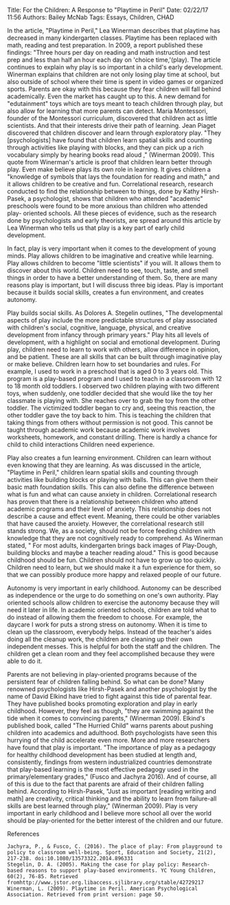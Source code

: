 Title: For the Children: A Response to "Playtime in Peril"
Date: 02/22/17 11:56
Authors: Bailey McNab
Tags: Essays, Children, CHAD

  In the article, "Playtime in Peril," Lea Winerman describes that playtime has decreased in many kindergarten classes. Playtime has been replaced with math, reading and test preparation. In 2009, a report published these findings: "Three hours per day on reading and math instruction and test prep and less than half an hour each day on 'choice time,'(play). The article continues to explain why play is so important in a child's early development. Winerman explains that children are not only losing play time at school, but also outside of school where their time is spent in video games or organized sports. Parents are okay with this because they fear children will fall behind academically. Even the market has caught up to this. A new demand for "edutainment" toys which are toys meant to teach children through play, but also allow for learning that more parents can detect. Maria Montessori, founder of the Montessori curriculum, discovered that children act as little scientists. And that their interests drive their path of learning. Jean Piaget discovered that children discover and learn through exploratory play. "They [psychologists] have found that children learn spatial skills and counting through activities like playing with blocks, and they can pick up a rich vocabulary simply by hearing books read aloud ," (Winerman 2009). This quote from Winerman's article is proof that children learn better through play. Even make believe plays its own role in learning. It gives children a "knowledge of symbols that lays the foundation for reading and math," and it allows children to be creative and fun. Correlational research, research conducted to find the relationship between to things, done by Kathy Hirsh-Pasek, a psychologist, shows that children who attended "academic" preschools were found to be more anxious than children who attended play- oriented schools. All these pieces of evidence, such as the research done by psychologists and early theorists, are spread around this article by Lea Winerman who tells us that play is a key part of early child development.

  In fact, play is very important when it comes to the development of young minds. Play allows children to be imaginative and creative while learning. Play allows children to become "little scientists" if you will. It allows them to discover about this world. Children need to see, touch, taste, and smell things in order to have a better understanding of them. So, there are many reasons play is important, but I will discuss three big ideas. Play is important because it builds social skills, creates a fun environment, and creates autonomy.

  Play builds social skills. As Dolores A. Stegelin outlines, "The developmental aspects of play include the more predictable structures of play associated with children's social, cognitive, language, physical, and creative development from infancy through primary years." Play hits all levels of development, with a highlight on social and emotional development. During play, children need to learn to work with others, allow difference in opinion, and be patient. These are all skills that can be built through imaginative play or make believe. Children learn how to set boundaries and rules. For example, I used to work in a preschool that is aged 0 to 3 years old. This program is a play-based program and I used to teach in a classroom with 12 to 18 month old toddlers. I observed two children playing with two different toys, when suddenly, one toddler decided that she would like the toy her classmate is playing with. She reaches over to grab the toy from the other toddler. The victimized toddler began to cry and, seeing this reaction, the other toddler gave the toy back to him. This is teaching the children that taking things from others without permission is not good. This cannot be taught through academic work because academic work involves worksheets, homework, and constant drilling. There is hardly a chance for child to child interactions Children need experience.

  Play also creates a fun learning environment. Children can learn without even knowing that they are learning. As was discussed in the article, "Playtime in Peril," children learn spatial skills and counting through activities like building blocks or playing with balls. This can give them their basic math foundation skills. This can also define the difference between what is fun and what can cause anxiety in children. Correlational research has proven that there is a relationship between children who attend academic programs and their level of anxiety. This relationship does not describe a cause and effect event. Meaning, there could be other variables that have caused the anxiety. However, the correlational research still stands strong. We, as a society, should not be force feeding children with knowledge that they are not cognitively ready to comprehend. As Winerman stated, " For most adults, kindergarten brings back images of Play-Dough, building blocks and maybe a teacher reading aloud." This is good because childhood should be fun. Children should not have to grow up too quickly. Children need to learn, but we should make it a fun experience for them, so that we can possibly produce more happy and relaxed people of our future.

  Autonomy is very important in early childhood. Autonomy can be described as independence or the urge to do something on one's own authority. Play oriented schools allow children to exercise the autonomy because they will need it later in life. In academic oriented schools, children are told what to do instead of allowing them the freedom to choose. For example, the daycare I work for puts a strong stress on autonomy. When it is time to clean up the classroom, everybody helps. Instead of the teacher's aides doing all the cleanup work, the children are cleaning up their own independent messes. This is helpful for both the staff and the children. The children get a clean room and they feel accomplished because they were able to do it.

  Parents are not believing in play-oriented programs because of the persistent fear of children falling behind. So what can be done? Many renowned psychologists like Hirsh-Pasek and another psychologist by the name of David Elkind have tried to fight against this tide of parental fear. They have published books promoting exploration and play in early childhood. However, they feel as though, "they are swimming against the tide when it comes to convincing parents," (Winerman 2009). Elkind's published book, called "The Hurried Child" warns parents about pushing children into academics and adulthood. Both psychologists have seen this hurrying of the child accelerate even more. More and more researchers have found that play is important. "The importance of play as a pedagogy for healthy childhood development has been studied at length and, consistently, findings from western industrialized countries demonstrate that play-based learning is the most effective pedagogy used in the primary/elementary grades," (Fusco and Jachyra 2016). And of course, all of this is due to the fact that parents are afraid of their children falling behind. According to Hirsh-Pasek, "Just as important [reading writing and math] are creativity, critical thinking and the ability to learn from failure-all skills are best learned through play," (Winerman 2009). Play is very important in early childhood and I believe more school all over the world should be play-oriented for the better interest of the children and our future.

  References
    
    Jachyra, P., & Fusco, C. (2016). The place of play: From playground to policy to classroom well-being. Sport, Education and Society, 21(2), 217-238. doi:10.1080/13573322.2014.896331 
    Stegelin, D. A. (2005). Making the case for play policy: Research-based reasons to support play-based environments. YC Young Children, 60(2), 76-85. Retrieved fromhttp://www.jstor.org.libaccess.sjlibrary.org/stable/42729217
    Winerman, L. (2009). Playtime in Peril. American Psychological Association. Retrieved from print version: page 50.
